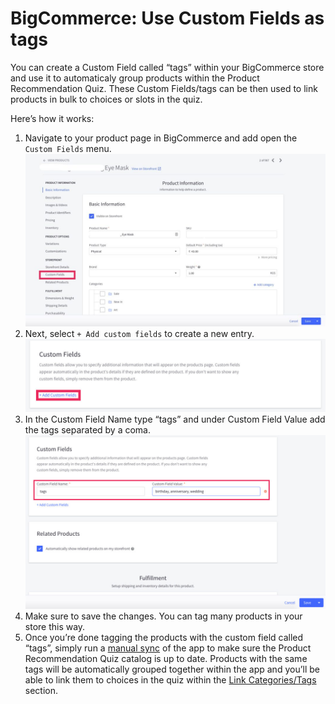 # BigCommerce: Use Custom Fields as tags

You can create a Custom Field called “tags” within your BigCommerce store and use it to automaticaly group products within the Product Recommendation Quiz. These Custom Fields/tags can be then used to link products in bulk to choices or slots in the quiz.

Here’s how it works:

1. Navigate to your product page in BigCommerce and add open the `Custom Fields` menu.
    ![Use_Custom_Fields_as_tags_image1.jpg](/images/Use_Custom_Fields_as_tags_image1.jpg)
2. Next, select `+ Add custom fields` to create a new entry.
    ![Use_Custom_Fields_as_tags_image2.jpg](/images/Use_Custom_Fields_as_tags_image2.jpg)
3. In the Custom Field Name type “tags” and under Custom Field Value add the tags separated by a coma.
    ![Use_Custom_Fields_as_tags_image3.jpg](/images/Use_Custom_Fields_as_tags_image3.jpg)
4. Make sure to save the changes. You can tag many products in your store this way. 
5. Once you’re done tagging the products with the custom field called “tags”, simply run a [manual sync](https://docs.revenuehunt.com/how-to-guides/sync-catalog/) of the app to make sure the Product Recommendation Quiz catalog is up to date. Products with the same tags will be automatically grouped together within the app and you’ll be able to link them to choices in the quiz within the [Link Categories/Tags](https://docs.revenuehunt.com/reference/quiz-builder/#link-collections-link-categories) section.
